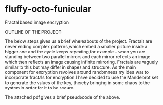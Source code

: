 # fluffy-octo-funicular
Fractal based image encryption


OUTLINE OF THE PROJECT-

The below steps gives us a brief whereabouts of the project. Fractals are never ending complex patterns,which embed a smaller picture inside a bigger one and the cycle keeps repeating,for example - when you are standing between two
parallel mirrors and each mirror reflects an image which then reflects an image
causing infinite mirroring. Fractals are vaguely similar to this but may differ in
shapes and structure.
As the main component for encryption revolves around randomness my idea was to
incorporate fractals for encryption.I have decided to use the Mandelbrot set to
generate the values of the key, thereby bringing in some chaos to the system in
order for it to be secure.

The attached pdf gives a brief pseudocode of the above.
